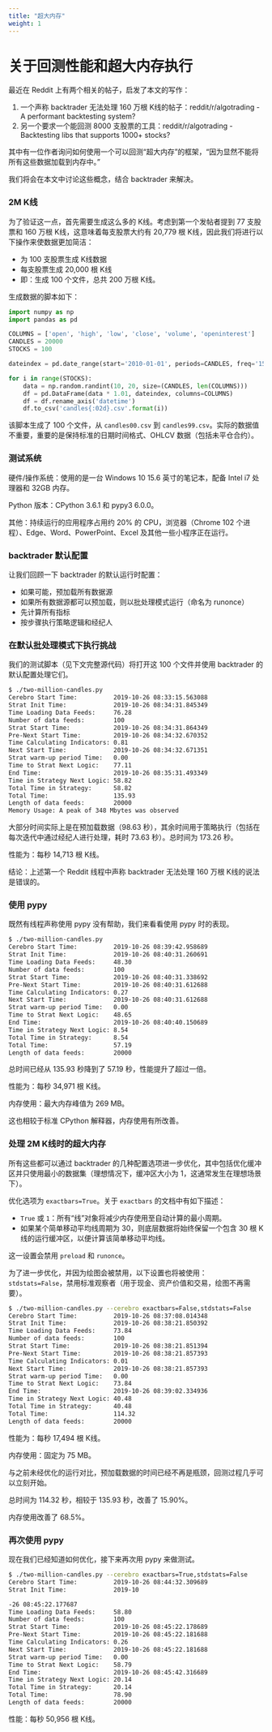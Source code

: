 ```yaml
---
title: "超大内存"
weight: 1
---
```


# 关于回测性能和超大内存执行

最近在 Reddit 上有两个相关的帖子，启发了本文的写作：

1. 一个声称 backtrader 无法处理 160 万根 K线的帖子：reddit/r/algotrading - A performant backtesting system?
2. 另一个要求一个能回测 8000 支股票的工具：reddit/r/algotrading - Backtesting libs that supports 1000+ stocks?

其中有一位作者询问如何使用一个可以回测“超大内存”的框架，“因为显然不能将所有这些数据加载到内存中。”

我们将会在本文中讨论这些概念，结合 backtrader 来解决。

### 2M K线

为了验证这一点，首先需要生成这么多的 K线。考虑到第一个发帖者提到 77 支股票和 160 万根 K线，这意味着每支股票大约有 20,779 根 K线，因此我们将进行以下操作来使数据更加简洁：

- 为 100 支股票生成 K线数据
- 每支股票生成 20,000 根 K线
- 即：生成 100 个文件，总共 200 万根 K线。

生成数据的脚本如下：

```python
import numpy as np
import pandas as pd

COLUMNS = ['open', 'high', 'low', 'close', 'volume', 'openinterest']
CANDLES = 20000
STOCKS = 100

dateindex = pd.date_range(start='2010-01-01', periods=CANDLES, freq='15min')

for i in range(STOCKS):
    data = np.random.randint(10, 20, size=(CANDLES, len(COLUMNS)))
    df = pd.DataFrame(data * 1.01, dateindex, columns=COLUMNS)
    df = df.rename_axis('datetime')
    df.to_csv('candles{:02d}.csv'.format(i))
```

该脚本生成了 100 个文件，从 `candles00.csv` 到 `candles99.csv`。实际的数据值不重要，重要的是保持标准的日期时间格式、OHLCV 数据（包括未平仓合约）。

### 测试系统

硬件/操作系统：使用的是一台 Windows 10 15.6 英寸的笔记本，配备 Intel i7 处理器和 32GB 内存。

Python 版本：CPython 3.6.1 和 pypy3 6.0.0。

其他：持续运行的应用程序占用约 20% 的 CPU，浏览器（Chrome 102 个进程）、Edge、Word、PowerPoint、Excel 及其他一些小程序正在运行。

### backtrader 默认配置

让我们回顾一下 backtrader 的默认运行时配置：

- 如果可能，预加载所有数据源
- 如果所有数据源都可以预加载，则以批处理模式运行（命名为 runonce）
- 先计算所有指标
- 按步骤执行策略逻辑和经纪人

### 在默认批处理模式下执行挑战

我们的测试脚本（见下文完整源代码）将打开这 100 个文件并使用 backtrader 的默认配置处理它们。

```bash
$ ./two-million-candles.py
Cerebro Start Time:          2019-10-26 08:33:15.563088
Strat Init Time:             2019-10-26 08:34:31.845349
Time Loading Data Feeds:     76.28
Number of data feeds:        100
Strat Start Time:            2019-10-26 08:34:31.864349
Pre-Next Start Time:         2019-10-26 08:34:32.670352
Time Calculating Indicators: 0.81
Next Start Time:             2019-10-26 08:34:32.671351
Strat warm-up period Time:   0.00
Time to Strat Next Logic:    77.11
End Time:                    2019-10-26 08:35:31.493349
Time in Strategy Next Logic: 58.82
Total Time in Strategy:      58.82
Total Time:                  135.93
Length of data feeds:        20000
Memory Usage: A peak of 348 Mbytes was observed
```

大部分时间实际上是在预加载数据（98.63 秒），其余时间用于策略执行（包括在每次迭代中通过经纪人进行处理，耗时 73.63 秒）。总时间为 173.26 秒。

性能为：每秒 14,713 根 K线。

结论：上述第一个 Reddit 线程中声称 backtrader 无法处理 160 万根 K线的说法是错误的。

### 使用 pypy

既然有线程声称使用 pypy 没有帮助，我们来看看使用 pypy 时的表现。

```bash
$ ./two-million-candles.py
Cerebro Start Time:          2019-10-26 08:39:42.958689
Strat Init Time:             2019-10-26 08:40:31.260691
Time Loading Data Feeds:     48.30
Number of data feeds:        100
Strat Start Time:            2019-10-26 08:40:31.338692
Pre-Next Start Time:         2019-10-26 08:40:31.612688
Time Calculating Indicators: 0.27
Next Start Time:             2019-10-26 08:40:31.612688
Strat warm-up period Time:   0.00
Time to Strat Next Logic:    48.65
End Time:                    2019-10-26 08:40:40.150689
Time in Strategy Next Logic: 8.54
Total Time in Strategy:      8.54
Total Time:                  57.19
Length of data feeds:        20000
```

总时间已经从 135.93 秒降到了 57.19 秒，性能提升了超过一倍。

性能为：每秒 34,971 根 K线。

内存使用：最大内存峰值为 269 MB。

这也相较于标准 CPython 解释器，内存使用有所改善。

### 处理 2M K线时的超大内存

所有这些都可以通过 backtrader 的几种配置选项进一步优化，其中包括优化缓冲区并只使用最小的数据集（理想情况下，缓冲区大小为 1，这通常发生在理想场景下）。

优化选项为 `exactbars=True`。关于 `exactbars` 的文档中有如下描述：

- `True` 或 `1`：所有“线”对象将减少内存使用至自动计算的最小周期。
- 如果某个简单移动平均线周期为 30，则底层数据将始终保留一个包含 30 根 K线的运行缓冲区，以便计算该简单移动平均线。

这一设置会禁用 `preload` 和 `runonce`。

为了进一步优化，并因为绘图会被禁用，以下设置也将被使用：`stdstats=False`，禁用标准观察者（用于现金、资产价值和交易，绘图不再需要）。

```bash
$ ./two-million-candles.py --cerebro exactbars=False,stdstats=False
Cerebro Start Time:          2019-10-26 08:37:08.014348
Strat Init Time:             2019-10-26 08:38:21.850392
Time Loading Data Feeds:     73.84
Number of data feeds:        100
Strat Start Time:            2019-10-26 08:38:21.851394
Pre-Next Start Time:         2019-10-26 08:38:21.857393
Time Calculating Indicators: 0.01
Next Start Time:             2019-10-26 08:38:21.857393
Strat warm-up period Time:   0.00
Time to Strat Next Logic:    73.84
End Time:                    2019-10-26 08:39:02.334936
Time in Strategy Next Logic: 40.48
Total Time in Strategy:      40.48
Total Time:                  114.32
Length of data feeds:        20000
```

性能为：每秒 17,494 根 K线。

内存使用：固定为 75 MB。

与之前未经优化的运行对比，预加载数据的时间已经不再是瓶颈，回测过程几乎可以立刻开始。

总时间为 114.32 秒，相较于 135.93 秒，改善了 15.90%。

内存使用改善了 68.5%。

### 再次使用 pypy

现在我们已经知道如何优化，接下来再次用 pypy 来做测试。

```bash
$ ./two-million-candles.py --cerebro exactbars=True,stdstats=False
Cerebro Start Time:          2019-10-26 08:44:32.309689
Strat Init Time:             2019-10

-26 08:45:22.177687
Time Loading Data Feeds:     58.80
Number of data feeds:        100
Strat Start Time:            2019-10-26 08:45:22.178689
Pre-Next Start Time:         2019-10-26 08:45:22.181688
Time Calculating Indicators: 0.26
Next Start Time:             2019-10-26 08:45:22.181688
Strat warm-up period Time:   0.00
Time to Strat Next Logic:    58.79
End Time:                    2019-10-26 08:45:42.316689
Time in Strategy Next Logic: 20.14
Total Time in Strategy:      20.14
Total Time:                  78.90
Length of data feeds:        20000
```

性能：每秒 50,956 根 K线。
